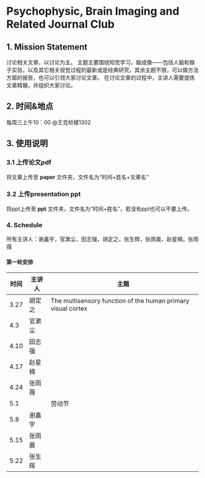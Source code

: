 # Psychophysic, Brain Imaging and Related Journal Club
## 1. Mission Statement 
讨论相关文章，以讨论为主。
主题主要围绕知觉学习，脑成像——包括人脑和猴子实验，以及其它相关视觉过程的最新或是经典研究，其余主题不限，可以做方法方面的报告，也可以引领大家讨论文章。
在讨论文章的过程中，主讲人需要提炼文章精髓，并组织大家讨论。
## 2. 时间&地点
每周三上午10：00 @王克桢楼1302
## 3. 使用说明
### 3.1 上传论文pdf
将文章上传至 **paper** 文件夹，文件名为“时间+姓名+文章名”
### 3.2 上传presentation ppt
将ppt上传至 **ppt** 文件夹，文件名为“时间+姓名”，若没有ppt也可以不要上传。
### 4. Schedule
所有主讲人：谢鑫宇，官漱尘，田志强，胡定之，张生辉，张雨晨，赵星楠，张雨薇
#### 第一轮安排
| 时间 | 主讲人 | 主题 |
| --- | --- | --- |
| 3.27 | 胡定之  | The multisensory function of the human primary visual cortex |
| 4.3 | 官漱尘 |  |
| 4.10 | 田志强 |
| 4.17 | 赵星楠 |
| 4.24 | 张雨薇  |
| 5.1 |  | 劳动节 |
| 5.8 | 谢鑫宇 |
| 5.15 | 张雨晨 |
| 5.22 | 张生辉 |
